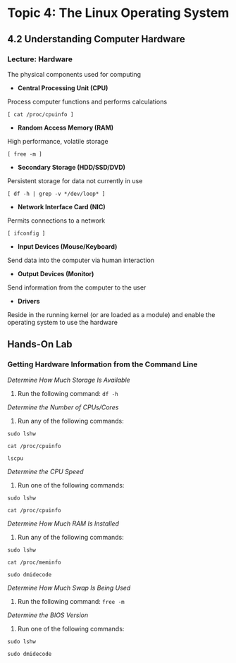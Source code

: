 # Topic 4: The Linux Operating System

## 4.2 Understanding Computer Hardware

### Lecture: Hardware

The physical components used for computing

- **Central Processing Unit (CPU)**

Process computer functions and performs calculations

`[ cat /proc/cpuinfo ]`

- **Random Access Memory (RAM)**

High performance, volatile storage

`[ free -m ]`

- **Secondary Storage (HDD/SSD/DVD)**

Persistent storage for data not currently in use

`[ df -h | grep -v */dev/loop* ]`

- **Network Interface Card (NIC)**

Permits connections to a network

`[ ifconfig ]`

- **Input Devices (Mouse/Keyboard)**

Send data into the computer via human interaction

- **Output Devices (Monitor)**

Send information from the computer to the user

- **Drivers**

Reside in the running kernel (or are loaded as a module) and enable the operating system to use the hardware


## Hands-On Lab

### Getting Hardware Information from the Command Line

*Determine How Much Storage Is Available*
1. Run the following command:
		`df -h`

*Determine the Number of CPUs/Cores*
1. Run any of the following commands:

`sudo lshw`

`cat /proc/cpuinfo`

`lscpu`

*Determine the CPU Speed*
1. Run one of the following commands:

`sudo lshw`

`cat /proc/cpuinfo`

*Determine How Much RAM Is Installed*
1. Run any of the following commands:

`sudo lshw`

`cat /proc/meminfo`

`sudo dmidecode`

*Determine How Much Swap Is Being Used*
1. Run the following command:
		`free -m`

*Determine the BIOS Version*
1. Run one of the following commands:

`sudo lshw`

`sudo dmidecode`
